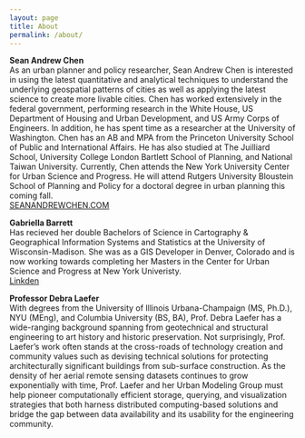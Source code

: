 ```yaml
---
layout: page
title: About
permalink: /about/
---
```


**Sean Andrew Chen**\
As an urban planner and policy researcher, Sean Andrew Chen is interested in using the latest quantitative and analytical techniques to understand the underlying geospatial patterns of cities as well as applying the latest science to create more livable cities.
Chen has worked extensively in the federal government, performing research in the White House, US Department of Housing and Urban Development, and US Army Corps of Engineers. In addition, he has spent time as a researcher at the University of Washington.
Chen has an AB and MPA from the Princeton University School of Public and International Affairs. He has also studied at The Juilliard School, University College London Bartlett School of Planning, and National Taiwan University. Currently, Chen attends the New York University Center for Urban Science and Progress. He will attend Rutgers University Bloustein School of Planning and Policy for a doctoral degree in urban planning this coming fall.\
[SEANANDREWCHEN.COM](https://seanandrewchen.com/)


**Gabriella Barrett**\
Has recieved her double Bachelors of Science in Cartography & Geographical Information Systems and Statistics at the University of Wisconsin-Madison. She was as a GIS Developer in Denver, Colorado and is now working towards completing her Masters in the Center for Urban Science and Progress at New York Univeristy.\
[Linkden](https://www.linkedin.com/in/gabriella-barrett-021702136/)


**Professor Debra Laefer**\
With degrees from the University of Illinois Urbana-Champaign (MS, Ph.D.), NYU (MEng), and Columbia University (BS, BA), Prof. Debra Laefer has a wide-ranging background spanning from geotechnical and structural engineering to art history and historic preservation. Not surprisingly, Prof. Laefer’s work often stands at the cross-roads of technology creation and community values such as devising technical solutions for protecting architecturally significant buildings from sub-surface construction. As the density of her aerial remote sensing datasets continues to grow exponentially with time, Prof. Laefer and her Urban Modeling Group must help pioneer computationally efficient storage, querying, and visualization strategies that both harness distributed computing-based solutions and bridge the gap between data availability and its usability for the engineering community.